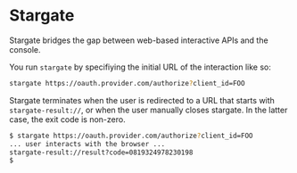 # Stargate

Stargate bridges the gap between web-based interactive APIs and the console.

You run `stargate` by specifiying the initial URL of the interaction like so: 

```sh
stargate https://oauth.provider.com/authorize?client_id=FOO
```

Stargate terminates when the user is redirected to a URL that starts with `stargate-result://`, or when the user manually closes stargate. In the latter case, the exit code is non-zero.

```sh
$ stargate https://oauth.provider.com/authorize?client_id=FOO
... user interacts with the browser ...
stargate-result://result?code=0819324978230198
$ 
```